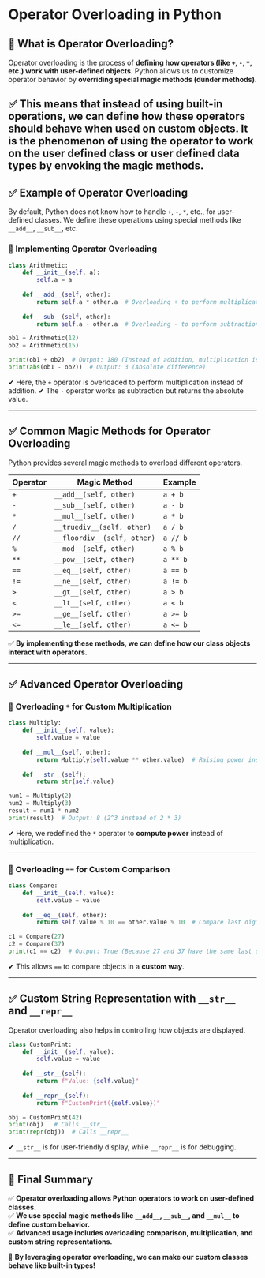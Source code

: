 # Operator Overloading in Python

## 🔹 **What is Operator Overloading?**
Operator overloading is the process of **defining how operators (like `+`, `-`, `*`, etc.) work with user-defined objects**. Python allows us to customize operator behavior by **overriding special magic methods (dunder methods)**.

✅ This means that instead of using built-in operations, we can define how these operators should behave when used on custom objects.
It is the phenomenon of using the operator to work on the user defined class or user defined data
types by envoking the magic methods.
---

## ✅ **Example of Operator Overloading**
By default, Python does not know how to handle `+`, `-`, `*`, etc., for user-defined classes. We define these operations using special methods like `__add__`, `__sub__`, etc.

### 🔹 Implementing Operator Overloading
```python
class Arithmetic:
    def __init__(self, a):
        self.a = a
    
    def __add__(self, other):
        return self.a * other.a  # Overloading + to perform multiplication
    
    def __sub__(self, other):
        return self.a - other.a  # Overloading - to perform subtraction

ob1 = Arithmetic(12)
ob2 = Arithmetic(15)

print(ob1 + ob2)  # Output: 180 (Instead of addition, multiplication is performed)
print(abs(ob1 - ob2))  # Output: 3 (Absolute difference)
```

✔ Here, the `+` operator is overloaded to perform multiplication instead of addition.
✔ The `-` operator works as subtraction but returns the absolute value.

---

## ✅ **Common Magic Methods for Operator Overloading**
Python provides several magic methods to overload different operators.

| Operator | Magic Method  | Example |
|----------|--------------|---------|
| `+` | `__add__(self, other)` | `a + b` |
| `-` | `__sub__(self, other)` | `a - b` |
| `*` | `__mul__(self, other)` | `a * b` |
| `/` | `__truediv__(self, other)` | `a / b` |
| `//` | `__floordiv__(self, other)` | `a // b` |
| `%` | `__mod__(self, other)` | `a % b` |
| `**` | `__pow__(self, other)` | `a ** b` |
| `==` | `__eq__(self, other)` | `a == b` |
| `!=` | `__ne__(self, other)` | `a != b` |
| `>` | `__gt__(self, other)` | `a > b` |
| `<` | `__lt__(self, other)` | `a < b` |
| `>=` | `__ge__(self, other)` | `a >= b` |
| `<=` | `__le__(self, other)` | `a <= b` |

✅ **By implementing these methods, we can define how our class objects interact with operators.**

---

## ✅ **Advanced Operator Overloading**

### 🔹 **Overloading `*` for Custom Multiplication**
```python
class Multiply:
    def __init__(self, value):
        self.value = value
    
    def __mul__(self, other):
        return Multiply(self.value ** other.value)  # Raising power instead of multiplication
    
    def __str__(self):
        return str(self.value)

num1 = Multiply(2)
num2 = Multiply(3)
result = num1 * num2
print(result)  # Output: 8 (2^3 instead of 2 * 3)
```
✔ Here, we redefined the `*` operator to **compute power** instead of multiplication.

---

### 🔹 **Overloading `==` for Custom Comparison**
```python
class Compare:
    def __init__(self, value):
        self.value = value
    
    def __eq__(self, other):
        return self.value % 10 == other.value % 10  # Compare last digits

c1 = Compare(27)
c2 = Compare(37)
print(c1 == c2)  # Output: True (Because 27 and 37 have the same last digit)
```
✔ This allows `==` to compare objects in a **custom way**.

---

## ✅ **Custom String Representation with `__str__` and `__repr__`**
Operator overloading also helps in controlling how objects are displayed.

```python
class CustomPrint:
    def __init__(self, value):
        self.value = value
    
    def __str__(self):
        return f"Value: {self.value}"
    
    def __repr__(self):
        return f"CustomPrint({self.value})"

obj = CustomPrint(42)
print(obj)   # Calls __str__
print(repr(obj))  # Calls __repr__
```
✔ `__str__` is for user-friendly display, while `__repr__` is for debugging.

---

## 🎯 **Final Summary**
✅ **Operator overloading allows Python operators to work on user-defined classes.**  
✅ **We use special magic methods like `__add__`, `__sub__`, and `__mul__` to define custom behavior.**  
✅ **Advanced usage includes overloading comparison, multiplication, and custom string representations.**  

🚀 **By leveraging operator overloading, we can make our custom classes behave like built-in types!**

